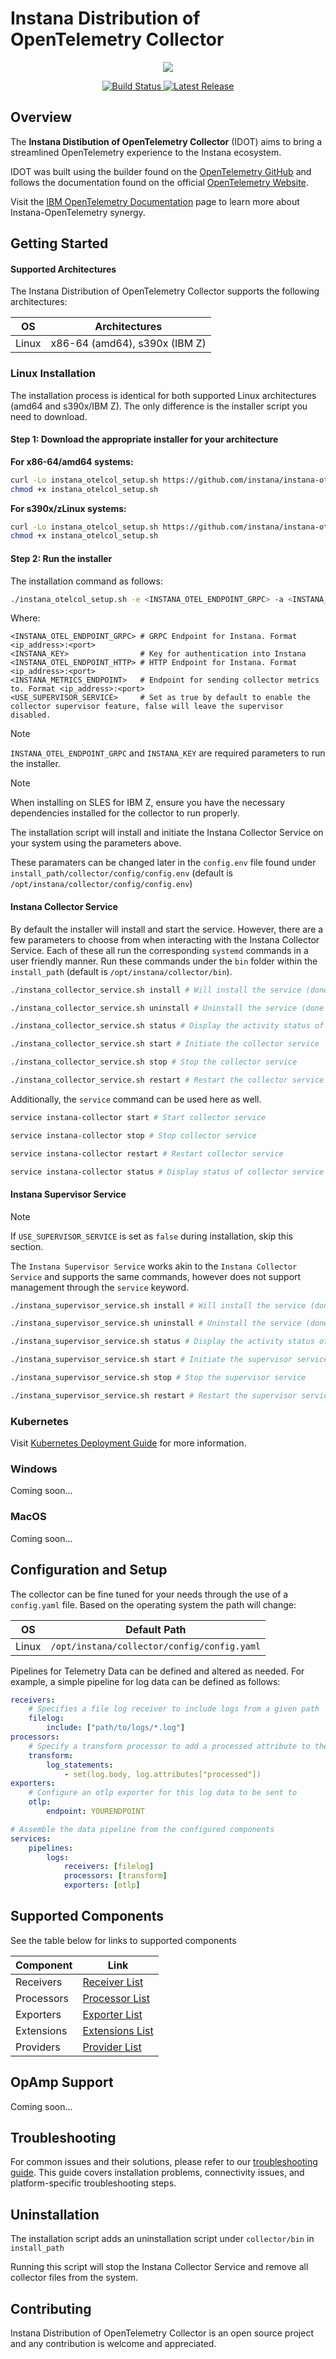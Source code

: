 # Instana Distribution of OpenTelemetry Collector

<!-- Instana Logo -->
<a href="https://www.ibm.com/products/instana">
    <p align="center">
        <img src="docs/assets/instana-logo.png">
    </p>
</a>

<!-- Badges -->
<p align="center">
  <a href="https://github.com/instana/instana-otel-collector/actions/workflows/test_build.yaml">
    <img src="https://github.com/instana/instana-otel-collector/workflows/Run End to End Tests/badge.svg" alt="Build Status" />
  </a>
  <a href="https://github.com/instana/instana-otel-collector/releases/latest">
    <img src="https://img.shields.io/github/v/release/instana/instana-otel-collector.svg?style-for-the-badge&color=05b5b3" alt="Latest Release" />
  </a>
</p>

## Overview

The **Instana Distibution of OpenTelemetry Collector** (IDOT) aims to bring a streamlined OpenTelemetry experience to the Instana ecosystem.

IDOT was built using the builder found on the [OpenTelemetry GitHub](https://github.com/open-telemetry/opentelemetry-collector) and follows the documentation found on the official [OpenTelemetry Website](https://opentelemetry.io/).

Visit the [IBM OpenTelemetry Documentation](https://www.ibm.com/docs/en/instana-observability/current?topic=apis-opentelemetry) page to learn more about Instana-OpenTelemetry synergy.

## Getting Started

#### Supported Architectures

The Instana Distribution of OpenTelemetry Collector supports the following architectures:

| OS      | Architectures                 |
|---------|-------------------------------|
| Linux   | x86-64 (amd64), s390x (IBM Z) |

### Linux Installation

The installation process is identical for both supported Linux architectures (amd64 and s390x/IBM Z). The only difference is the installer script you need to download.

#### Step 1: Download the appropriate installer for your architecture

**For x86-64/amd64 systems:**
```bash
curl -Lo instana_otelcol_setup.sh https://github.com/instana/instana-otel-collector/releases/latest/download/instana-otel-collector-installer-latest-linux-amd64.sh
chmod +x instana_otelcol_setup.sh
```

**For s390x/zLinux systems:**
```bash
curl -Lo instana_otelcol_setup.sh https://github.com/instana/instana-otel-collector/releases/latest/download/instana-otel-collector-installer-latest-linux-s390x.sh
chmod +x instana_otelcol_setup.sh
```

#### Step 2: Run the installer

The installation command as follows:

```bash
./instana_otelcol_setup.sh -e <INSTANA_OTEL_ENDPOINT_GRPC> -a <INSTANA_KEY> [-H <INSTANA_OTEL_ENDPOINT_HTTP>] [-m INSTANA_METRICS_ENDPOINT] [-u USE_SUPERVISOR_SERVICE] [<install_path>]
```

Where:
```
<INSTANA_OTEL_ENDPOINT_GRPC> # GRPC Endpoint for Instana. Format <ip_address>:<port>
<INSTANA_KEY>                # Key for authentication into Instana
<INSTANA_OTEL_ENDPOINT_HTTP> # HTTP Endpoint for Instana. Format <ip_address>:<port>
<INSTANA_METRICS_ENDPOINT>   # Endpoint for sending collector metrics to. Format <ip_address>:<port>
<USE_SUPERVISOR_SERVICE>     # Set as true by default to enable the collector supervisor feature, false will leave the supervisor disabled.
```

> [!NOTE] 
> `INSTANA_OTEL_ENDPOINT_GRPC` and `INSTANA_KEY` are required parameters to run the installer.

> [!NOTE]
> When installing on SLES for IBM Z, ensure you have the necessary dependencies installed for the collector to run properly.

The installation script will install and initiate the Instana Collector Service on your system using the parameters above.

These paramaters can be changed later in the `config.env` file found under `install_path/collector/config/config.env` (default is `/opt/instana/collector/config/config.env`)

#### Instana Collector Service

By default the installer will install and start the service. However, there are a few parameters to choose from when interacting with the Instana Collector Service. Each of these all run the corresponding `systemd` commands in a user friendly manner. Run these commands under the `bin` folder within the `install_path` (default is `/opt/instana/collector/bin`).

```bash
./instana_collector_service.sh install # Will install the service (done automatically by installation script)

./instana_collector_service.sh uninstall # Uninstall the service (done automatically by uninstallation script)

./instana_collector_service.sh status # Display the activity status of the collector service

./instana_collector_service.sh start # Initiate the collector service

./instana_collector_service.sh stop # Stop the collector service

./instana_collector_service.sh restart # Restart the collector service
```

Additionally, the `service` command can be used here as well.

```bash
service instana-collector start # Start collector service

service instana-collector stop # Stop collector service

service instana-collector restart # Restart collector service

service instana-collector status # Display status of collector service
```

#### Instana Supervisor Service

> [!NOTE] 
> If `USE_SUPERVISOR_SERVICE` is set as `false` during installation, skip this section.

The `Instana Supervisor Service` works akin to the `Instana Collector Service` and supports the same commands, however does not support management through the `service` keyword.

```bash
./instana_supervisor_service.sh install # Will install the service (done automatically by installation script if false isn't specified for USE_SUPERVISOR_SERVICE)

./instana_supervisor_service.sh uninstall # Uninstall the service (done automatically by uninstallation script)

./instana_supervisor_service.sh status # Display the activity status of the supervisor service

./instana_supervisor_service.sh start # Initiate the supervisor service

./instana_supervisor_service.sh stop # Stop the supervisor service

./instana_supervisor_service.sh restart # Restart the supervisor service
```

### Kubernetes 

Visit [Kubernetes Deployment Guide](docs/k8s.md) for more information.

### Windows

Coming soon...

### MacOS

Coming soon...

## Configuration and Setup

The collector can be fine tuned for your needs through the use of a `config.yaml` file. Based on the operating system the path will change:

| OS      | Default Path                                 |
|---------|----------------------------------------------|
| Linux   | `/opt/instana/collector/config/config.yaml`  |


Pipelines for Telemetry Data can be defined and altered as needed. For example, a simple pipeline for log data can be defined as follows:

```yaml
receivers:
    # Specifies a file log receiver to include logs from a given path
    filelog:
        include: ["path/to/logs/*.log"]
processors:
    # Specify a transform processor to add a processed attribute to the log
    transform:
        log_statements:
            - set(log.body, log.attributes["processed"])
exporters:
    # Configure an otlp exporter for this log data to be sent to
    otlp:
        endpoint: YOURENDPOINT

# Assemble the data pipeline from the configured components
services:
    pipelines:
        logs:
            receivers: [filelog]
            processors: [transform]
            exporters: [otlp]
```

## Supported Components

See the table below for links to supported components

| Component     |  Link                                                                                                  |
|---------------|--------------------------------------------------------------------------------------------------------|
| Receivers     | [Receiver List](https://github.com/instana/instana-otel-collector/blob/main/docs/receivers.md)     |
| Processors    | [Processor List](https://github.com/instana/instana-otel-collector/blob/main/docs/processors.md)   |
| Exporters     | [Exporter List](https://github.com/instana/instana-otel-collector/blob/main/docs/exporters.md)     |
| Extensions    | [Extensions List](https://github.com/instana/instana-otel-collector/blob/main/docs/extensions.md)  |
| Providers     | [Provider List](https://github.com/instana/instana-otel-collector/blob/main/docs/providers.md)      |

## OpAmp Support

Coming soon...

## Troubleshooting

For common issues and their solutions, please refer to our [troubleshooting guide](docs/troubleshooting.md). This guide covers installation problems, connectivity issues, and platform-specific troubleshooting steps.

## Uninstallation

The installation script adds an uninstallation script under `collector/bin` in `install_path`

Running this script will stop the Instana Collector Service and remove all collector files from the system.

## Contributing

Instana Distribution of OpenTelemetry Collector is an open source project and any contribution is welcome and appreciated.
